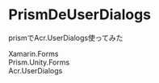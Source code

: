 # PrismDeUserDialogs
prismでAcr.UserDialogs使ってみた

Xamarin.Forms  
Prism.Unity.Forms  
Acr.UserDialogs
